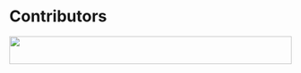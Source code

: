 # Contributors

<img src="https://contrib.rocks/image?repo=turbotechlabs/pdf-template" width="100%" height="50"/>
